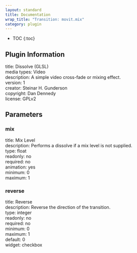 ```yaml
---
layout: standard
title: Documentation
wrap_title: "Transition: movit.mix"
category: plugin
---
```

* TOC
{:toc}

## Plugin Information

title: Dissolve (GLSL)  
media types:
Video  
description: A simple video cross-fade or mixing effect.  
version: 1  
creator: Steinar H. Gunderson  
copyright: Dan Dennedy  
license: GPLv2  

## Parameters

### mix

title: Mix Level    
description:
Performs a dissolve if a mix level is not supplied.  
type: float  
readonly: no  
required: no  
animation: yes  
minimum: 0  
maximum: 1  

### reverse

title: Reverse    
description:
Reverse the direction of the transition.  
type: integer  
readonly: no  
required: no  
minimum: 0  
maximum: 1  
default: 0  
widget: checkbox  


